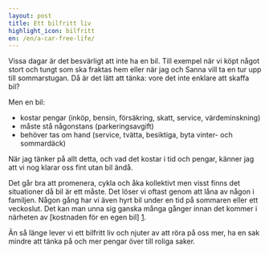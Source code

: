 ```yaml
---
layout: post
title: Ett bilfritt liv
highlight_icon: bilfritt
en: /en/a-car-free-life/
---
```


Vissa dagar är det besvärligt att inte ha en bil. Till exempel när vi köpt något stort och tungt som ska fraktas hem eller när jag och Sanna vill ta en tur upp till sommarstugan. Då är det lätt att tänka: vore det inte enklare att skaffa bil?

Men en bil:

* kostar pengar (inköp, bensin, försäkring, skatt, service, värdeminskning)
* måste stå någonstans (parkeringsavgift)
* behöver tas om hand (service, tvätta, besiktiga, byta vinter- och sommardäck)

När jag tänker på allt detta, och vad det kostar i tid och pengar, känner jag att vi nog klarar oss fint utan bil ändå.

Det går bra att promenera, cykla och åka kollektivt men visst finns det situationer då bil är ett måste. Det löser vi oftast genom att låna av någon i familjen. Någon gång har vi även hyrt bil under en tid på sommaren eller ett veckoslut. Det kan man unna sig ganska många gånger innan det kommer i närheten av [kostnaden för en egen bil] [1].

Än så länge lever vi ett bilfritt liv och njuter av att röra på oss mer, ha en sak mindre att tänka på och mer pengar över till roliga saker.

[1]: https://www.swedbank.se/privat/privatlan-och-krediter/lana-till-bil/bilens-kostnader/index.htm
